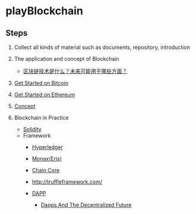 # playBlockchain

## Steps
1. Collect all kinds of material such as documents, repository, introduction

2. The application and concept of Blockchain
   - [区块链技术是什么？未来可能用于哪些方面？](https://www.zhihu.com/question/27687960)
   
3. [Get Started on Bitcoin](./BITCOIN.md)
4. [Get Started on Ethereum](ETHEREUM.md)
4. [Concept](./CONCERPT.md)
3. Blockchain in Practice
   - [Solidity](./SOLIDITY.md)
   - Framework
      - [Hyperledger]()
      - [Monax(Eris)]()
      - [Chain Core]()
      - http://truffleframework.com/
      
      - [DAPP](https://github.com/dapphub/dapp)
         - [Dapps And The Decentralized Future](https://blockgeeks.com/guides/dapps-the-decentralized-future/)
   

